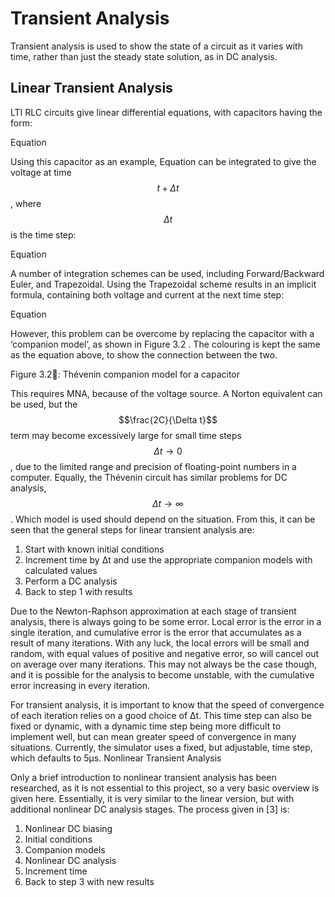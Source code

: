 # Transient Analysis

Transient analysis is used to show the state of a circuit as it varies with time, rather than just the steady state solution, as in DC analysis.

## Linear Transient Analysis

LTI RLC circuits give linear differential equations, with capacitors having the form:

Equation 

Using this capacitor as an example, Equation  can be integrated to give the voltage at time $$t+\Delta t$$, where $$\Delta t$$ is the time step:

Equation 

A number of integration schemes can be used, including Forward/Backward Euler, and Trapezoidal. Using the Trapezoidal scheme results in an implicit formula, containing both voltage and current at the next time step:

Equation 

However, this problem can be overcome by replacing the capacitor with a ‘companion model’, as shown in Figure 3.2 . The colouring is kept the same as the equation above, to show the connection between the two.

Figure 3.2: Thévenin companion model for a capacitor

This requires MNA, because of the voltage source. A Norton equivalent can be used, but the $$\frac{2C}{\Delta t}$$ term may become excessively large for small time steps $$\Delta t\rightarrow 0$$, due to the limited range and precision of floating-point numbers in a computer. Equally, the Thévenin circuit has similar problems for DC analysis, $$\Delta t\rightarrow \infty$$.  Which model is used should depend on the situation.
From this, it can be seen that the general steps for linear transient analysis are:

1. Start with known initial conditions
2. Increment time by Δt and use the appropriate companion models with calculated values
3. Perform a DC analysis
4. Back to step 1 with results

Due to the Newton-Raphson approximation at each stage of transient analysis, there is always going to be some error. Local error is the error in a single iteration, and cumulative error is the error that accumulates as a result of many iterations. With any luck, the local errors will be small and random, with equal values of positive and negative error, so will cancel out on average over many iterations. This may not always be the case though, and it is possible for the analysis to become unstable, with the cumulative error increasing in every iteration.

For transient analysis, it is important to know that the speed of convergence of each iteration relies on a good choice of Δt. This time step can also be fixed or dynamic, with a dynamic time step being more difficult to implement well, but can mean greater speed of convergence in many situations. Currently, the simulator uses a fixed, but adjustable, time step, which defaults to 5µs.
Nonlinear Transient Analysis

Only a brief introduction to nonlinear transient analysis has been researched, as it is not essential to this project, so a very basic overview is given here. Essentially, it is very similar to the linear version, but with additional nonlinear DC analysis stages. The process given in [3] is:

1. Nonlinear DC biasing
2. Initial conditions
3. Companion models
4. Nonlinear DC analysis
5. Increment time
6. Back to step 3 with new results